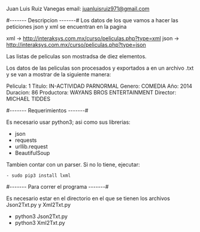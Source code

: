 Juan Luis Ruiz Vanegas
email: juanluisruiz971@gmail.com

#------- Descripcion -------# 
Los datos de los que vamos a hacer las peticiones json y xml se encuentran en la pagina 

xml -> http://interaksys.com.mx/curso/peliculas.php?type=xml
json -> http://interaksys.com.mx/curso/peliculas.php?type=json

Las listas de peliculas son mostradsa de diez elementos.

Los datos de las peliculas son procesados y exportados a en un archivo .txt y se van a mostrar de la siguiente manera: 

Pelicula: 1
Titulo: IN-ACTIVIDAD PARNORMAL
Genero: COMEDIA
Año: 2014
Duracion: 86
Productora: WAYANS BROS ENTERTAINMENT
Director: MICHAEL TIDDES

#------- Requerimientos -------#

Es necesario usar python3; asi como sus librerias:

- json
- requests
- urllib.request
- BeautifulSoup

Tambien contar con un parser.
    Si no lo tiene, ejecutar:
    
    - sudo pip3 install lxml

    
#------- Para correr el programa -------#

Es necesario estar en el directorio en el que se tienen los archivos Json2Txt.py y Xml2Txt.py

- python3 Json2Txt.py 
- python3 Xml2Txt.py
